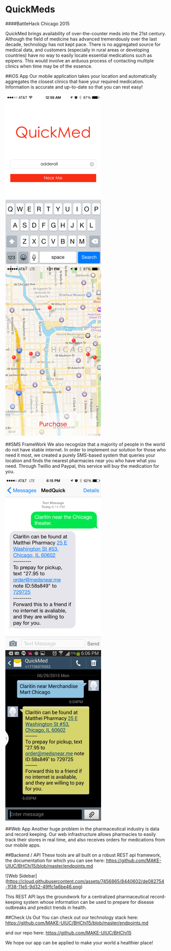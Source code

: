 # QuickMeds
####BattleHack Chicago 2015

QuickMed brings availability of over-the-counter meds into the 21st century. Although the field of medicine has advanced tremendously over the last decade, technology has not kept pace. There is no aggregated source for medical data, and customers (especially in rural areas or developing countries) have no way to easily locate essential medications such as epipens. This would involve an arduous process of contacting multiple clinics when time may be of the essence.

##iOS App
Our mobile application takes your location and automatically aggregates the closest clinics that have your required medication. Information is accurate and up-to-date so that you can rest easy!

![iOS Search](https://raw.githubusercontent.com/MAKE-UIUC/BHChi15/master/iOS/mkt/iOS%20Search%20Page.png)
![iOS Map](https://raw.githubusercontent.com/MAKE-UIUC/BHChi15/master/iOS/mkt/iOS%20Map.png)

##SMS FrameWork
We also recognize that a majority of people in the world do not have stable internet. In order to implement our solution for those who need it most, we created a purely SMS-based system that queries your location and finds the nearest pharmacies near you who have what you need. Through Twillio and Paypal, this service will buy the medication for you.

![iOS](https://raw.githubusercontent.com/MAKE-UIUC/BHChi15/master/sms/mkt/iOS%20Demo.jpg)
![Android](https://raw.githubusercontent.com/MAKE-UIUC/BHChi15/master/sms/mkt/Android%20Demo.jpg)


##Web App
Another huge problem in the pharmaceutical industry is data and record keeping. Our web infrastructure allows pharmacies to easily track their stores in real time, and also receives orders for medications from our mobile apps.

##Backend / API
These tools are all built on a robust REST api framework, the documentation for which you can see here: https://github.com/MAKE-UIUC/BHChi15/blob/master/endpoints.md

![Web Sidebar] (https://cloud.githubusercontent.com/assets/7456865/8440602/de082754-1f38-11e5-9d32-49ffc1a6be46.png)

This REST API lays the groundwork for a centralized pharmaceutical record-keeping system whose information can be used to prepare for disease outbreaks and predict trends in health.


##Check Us Out
You can check out our technology stack here: https://github.com/MAKE-UIUC/BHChi15/blob/master/endpoints.md

and our repo here: https://github.com/MAKE-UIUC/BHChi15

We hope our app can be applied to make your world a healthier place!
